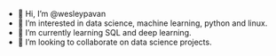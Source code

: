 - 👋 Hi, I’m @wesleypavan
- 👀 I’m interested in data science, machine learning, python and linux.
- 🌱 I’m currently learning SQL and deep learning.
- 💞️ I’m looking to collaborate on data science projects.

<!---
wesleypavan/wesleypavan is a ✨ special ✨ repository because its `README.md` (this file) appears on your GitHub profile.
You can click the Preview link to take a look at your changes.
--->
